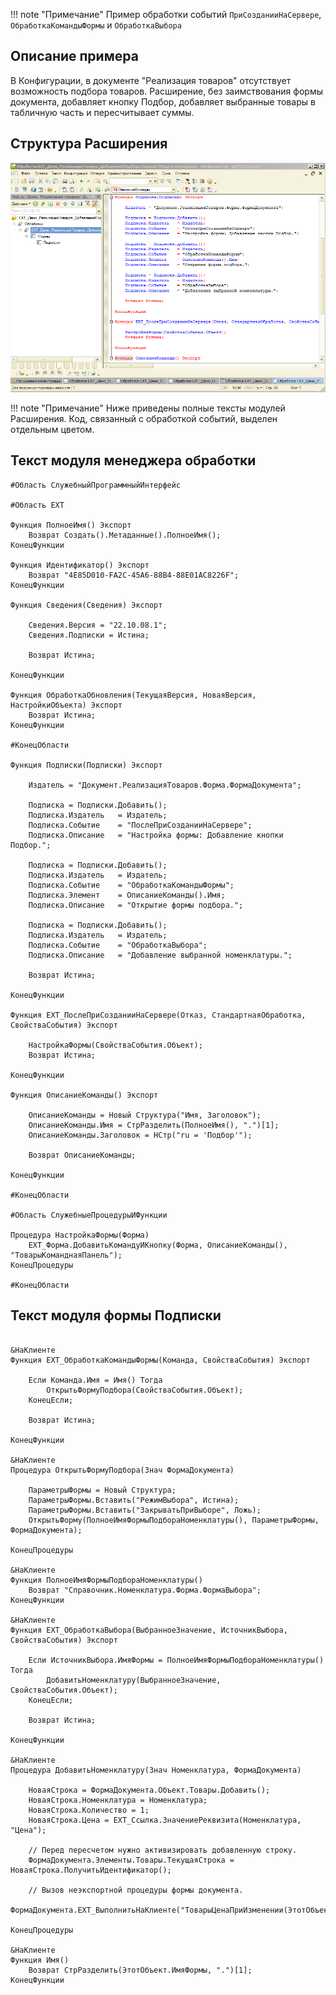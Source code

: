 !!! note "Примечание"
    Пример обработки событий `ПриСозданииНаСервере`, `ОбработкаКомандыФормы` и `ОбработкаВыбора`

## Описание примера

В Конфигурации, в документе "Реализация товаров" отсутствует возможность подбора товаров. Расширение, без заимствования формы документа, добавляет кнопку Подбор, добавляет выбранные товары в табличную часть и пересчитывает суммы. 

## Структура Расширения

![Screenshot](../../img/%D0%94%D0%BE%D0%B1%D0%B0%D0%B2%D0%BB%D0%B5%D0%BD%D0%B8%D0%B5%20%D0%BF%D0%BE%D0%B4%D0%B1%D0%BE%D1%80%D0%B0%20%D0%B2%20%D0%9A%D0%BE%D0%BD%D1%84%D0%B8%D0%B3%D1%83%D1%80%D0%B0%D1%82%D0%BE%D1%80%D0%B5.png)

!!! note "Примечание"
    Ниже приведены полные тексты модулей Расширения. Код, связанный с обработкой событий, выделен отдельным цветом.

## Текст модуля менеджера обработки

``` hl_lines="16 28-50 52-57" linenums="1"
#Область СлужебныйПрограммныйИнтерфейс

#Область ЕХТ

Функция ПолноеИмя() Экспорт
	Возврат Создать().Метаданные().ПолноеИмя();
КонецФункции

Функция Идентификатор() Экспорт
	Возврат "4E85D010-FA2C-45A6-88B4-88E01AC8226F";
КонецФункции

Функция Сведения(Сведения) Экспорт
	
	Сведения.Версия	= "22.10.08.1";
	Сведения.Подписки = Истина;
	
	Возврат Истина;
	
КонецФункции	

Функция ОбработкаОбновления(ТекущаяВерсия, НоваяВерсия, НастройкиОбъекта) Экспорт 
	Возврат Истина;
КонецФункции

#КонецОбласти

Функция Подписки(Подписки) Экспорт
	
	Издатель = "Документ.РеализацияТоваров.Форма.ФормаДокумента";
	
	Подписка = Подписки.Добавить();
	Подписка.Издатель 	= Издатель;
	Подписка.Событие 	= "ПослеПриСозданииНаСервере";
	Подписка.Описание	= "Настройка формы: Добавление кнопки Подбор.";
	
	Подписка = Подписки.Добавить();
	Подписка.Издатель 	= Издатель;
	Подписка.Событие 	= "ОбработкаКомандыФормы";
	Подписка.Элемент 	= ОписаниеКоманды().Имя;
	Подписка.Описание	= "Открытие формы подбора.";
	
	Подписка = Подписки.Добавить();
	Подписка.Издатель 	= Издатель;
	Подписка.Событие 	= "ОбработкаВыбора";
	Подписка.Описание	= "Добавление выбранной номенклатуры.";
	
	Возврат Истина;
	
КонецФункции

Функция ЕХТ_ПослеПриСозданииНаСервере(Отказ, СтандартнаяОбработка, СвойстваСобытия) Экспорт
	
	НастройкаФормы(СвойстваСобытия.Объект);
	Возврат Истина;
	
КонецФункции	

Функция ОписаниеКоманды() Экспорт
	
	ОписаниеКоманды = Новый Структура("Имя, Заголовок");
	ОписаниеКоманды.Имя = СтрРазделить(ПолноеИмя(), ".")[1];
	ОписаниеКоманды.Заголовок = НСтр("ru = 'Подбор'");
	
	Возврат ОписаниеКоманды;
	
КонецФункции

#КонецОбласти

#Область СлужебныеПроцедурыИФункции

Процедура НастройкаФормы(Форма)
	ЕХТ_Форма.ДобавитьКомандуИКнопку(Форма, ОписаниеКоманды(), "ТоварыКоманднаяПанель");
КонецПроцедуры

#КонецОбласти
```

## Текст модуля формы Подписки

``` hl_lines="1-10 27-36" linenums="1"

&НаКлиенте
Функция ЕХТ_ОбработкаКомандыФормы(Команда, СвойстваСобытия) Экспорт
	
	Если Команда.Имя = Имя() Тогда
		ОткрытьФормуПодбора(СвойстваСобытия.Объект);
	КонецЕсли;
	
	Возврат Истина;
	
КонецФункции

&НаКлиенте
Процедура ОткрытьФормуПодбора(Знач ФормаДокумента)
	
	ПараметрыФормы = Новый Структура;
	ПараметрыФормы.Вставить("РежимВыбора", Истина);
	ПараметрыФормы.Вставить("ЗакрыватьПриВыборе", Ложь);
	ОткрытьФорму(ПолноеИмяФормыПодбораНоменклатуры(), ПараметрыФормы, ФормаДокумента);
	
КонецПроцедуры

&НаКлиенте
Функция ПолноеИмяФормыПодбораНоменклатуры()
	Возврат "Справочник.Номенклатура.Форма.ФормаВыбора";	
КонецФункции

&НаКлиенте
Функция ЕХТ_ОбработкаВыбора(ВыбранноеЗначение, ИсточникВыбора, СвойстваСобытия) Экспорт
	
	Если ИсточникВыбора.ИмяФормы = ПолноеИмяФормыПодбораНоменклатуры() Тогда
		ДобавитьНоменклатуру(ВыбранноеЗначение, СвойстваСобытия.Объект);
	КонецЕсли;	
	
	Возврат Истина;
	
КонецФункции

&НаКлиенте
Процедура ДобавитьНоменклатуру(Знач Номенклатура, ФормаДокумента)
	
	НоваяСтрока = ФормаДокумента.Объект.Товары.Добавить();
	НоваяСтрока.Номенклатура = Номенклатура;
	НоваяСтрока.Количество = 1;
	НоваяСтрока.Цена = ЕХТ_Ссылка.ЗначениеРеквизита(Номенклатура, "Цена");
	
	// Перед пересчетом нужно активизировать добавленную строку.
	ФормаДокумента.Элементы.Товары.ТекущаяСтрока = НоваяСтрока.ПолучитьИдентификатор();
	
	// Вызов неэкспортной процедуры формы документа.
	ФормаДокумента.ЕХТ_ВыполнитьНаКлиенте("ТоварыЦенаПриИзменении(ЭтотОбъект.Элементы.ТоварыЦена)");
	
КонецПроцедуры	

&НаКлиенте
Функция Имя()
	Возврат СтрРазделить(ЭтотОбъект.ИмяФормы, ".")[1];
КонецФункции
``` 